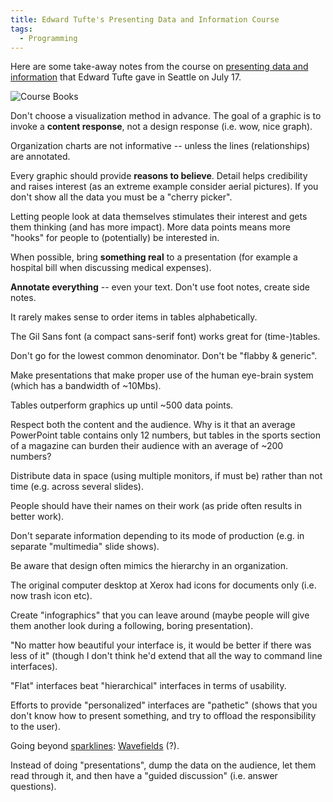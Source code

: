 ```yaml
---
title: Edward Tufte's Presenting Data and Information Course
tags:
  - Programming
---
```


Here are some take-away notes from the course on [presenting data and information](http://www.edwardtufte.com/tufte/courses) that Edward Tufte gave in Seattle on July 17.

![Course Books](tufte_books.gif)

Don't choose a visualization method in advance. The goal of a graphic is to invoke a **content response**, not a design response (i.e. wow, nice graph).

Organization charts are not informative -- unless the lines (relationships) are annotated.

Every graphic should provide **reasons to believe**. Detail helps credibility and raises interest (as an extreme example consider aerial pictures). If you don't show all the data you must be a "cherry picker".

Letting people look at data themselves stimulates their interest and gets them thinking (and has more impact). More data points means more "hooks" for people to (potentially) be interested in.

When possible, bring **something real** to a presentation (for example a hospital bill when discussing medical expenses).

**Annotate everything** -- even your text. Don't use foot notes, create side notes.

It rarely makes sense to order items in tables alphabetically.

The Gil Sans font (a compact sans-serif font) works great for (time-)tables.

Don't go for the lowest common denominator. Don't be "flabby & generic".

Make presentations that make proper use of the human eye-brain system (which has a bandwidth of ~10Mbs).

Tables outperform graphics up until ~500 data points.

Respect both the content and the audience. Why is it that an average PowerPoint table contains only 12 numbers, but tables in the sports section of a magazine can burden their audience with an average of ~200 numbers?

Distribute data in space (using multiple monitors, if must be) rather than not time (e.g. across several slides).

People should have their names on their work (as pride often results in better work).

Don't separate information depending to its mode of production (e.g. in separate "multimedia" slide shows).

Be aware that design often mimics the hierarchy in an organization.

The original computer desktop at Xerox had icons for documents only (i.e. now trash icon etc).

Create "infographics" that you can leave around (maybe people will give them another look during a following, boring presentation).

"No matter how beautiful your interface is, it would be better if there was less of it" (though I don't think he'd extend that all the way to command line interfaces).

"Flat" interfaces beat "hierarchical" interfaces in terms of usability.

Efforts to provide "personalized" interfaces are "pathetic" (shows that you don't know how to present something, and try to offload the responsibility to the user).

Going beyond [sparklines](http://en.wikipedia.org/wiki/Sparkline): [Wavefields](http://www.edwardtufte.com/bboard/q-and-a-fetch-msg?msg_id=0002vW&topic_id=1) (?).

Instead of doing "presentations", dump the data on the audience, let them read through it, and then have a "guided discussion" (i.e. answer questions).
